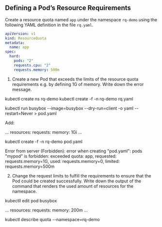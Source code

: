 ## Defining a Pod’s Resource Requirements

Create a resource quota named `app` under the namespace `rq-demo` using the following YAML definition in the file `rq.yaml`.

```yaml
apiVersion: v1
kind: ResourceQuota
metadata:
  name: app
spec:
  hard:
    pods: "2"
    requests.cpu: "2"
    requests.memory: 500m
```

1. Create a new Pod that exceeds the limits of the resource quota requirements e.g. by defining 1G of memory. Write down the error message.

kubectl create ns rq-demo
kubectl create -f -n rq-demo rq.yaml

kubectl run busybox --image=busybox --dry-run=client -o yaml --restart=Never > pod.yaml

Add:

...
  resources:
    requests:
      memory: 1Gi
...

kubectl create -f -n rq-demo pod.yaml

Error from server (Forbidden): error when creating "pod.yaml": pods "mypod" is forbidden: exceeded quota: app, requested: requests.memory=1G, used: requests.memory=0, limited: requests.memory=500m


2. Change the request limits to fulfill the requirements to ensure that the Pod could be created successfully. Write down the output of the command that renders the used amount of resources for the namespace.

kubectll edit pod busybox

...
  resources:
    requests:
      memory: 200m
...

kubectl describe quota --namespace=rq-demo